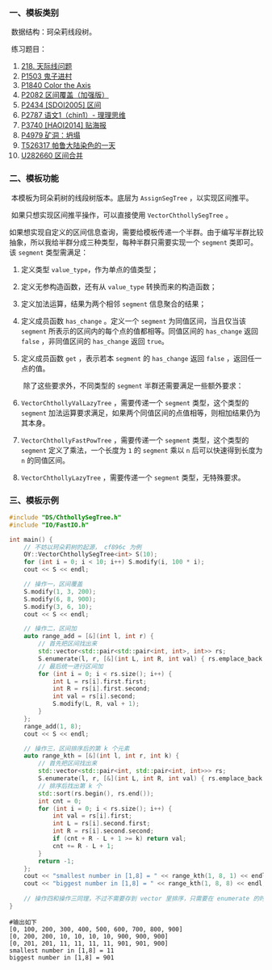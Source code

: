 ### 一、模板类别

​	数据结构：珂朵莉线段树。

​	练习题目：

1. [218. 天际线问题](https://leetcode.cn/problems/the-skyline-problem/)
2. [P1503 鬼子进村](https://www.luogu.com.cn/problem/P1503)
3. [P1840 Color the Axis](https://www.luogu.com.cn/problem/P1840)
4. [P2082 区间覆盖（加强版）](https://www.luogu.com.cn/problem/P2082)
5. [P2434 [SDOI2005] 区间](https://www.luogu.com.cn/problem/P2434)
6. [P2787 语文1（chin1）- 理理思维](https://www.luogu.com.cn/problem/P2787)
7. [P3740 [HAOI2014] 贴海报](https://www.luogu.com.cn/problem/P3740)
8. [P4979 矿洞：坍塌](https://www.luogu.com.cn/problem/P4979)
9. [T526317 帕鲁大陆染色的一天](https://www.luogu.com.cn/problem/T526317)
10. [U282660 区间合并](https://www.luogu.com.cn/problem/U282660)



### 二、模板功能

​		本模板为珂朵莉树的线段树版本。底层为 `AssignSegTree` ，以实现区间推平。

​		如果只想实现区间推平操作，可以直接使用 `VectorChthollySegTree` 。

​		如果想实现自定义的区间信息查询，需要给模板传递一个半群。由于编写半群比较抽象，所以我给半群分成三种类型，每种半群只需要实现一个 `segment` 类即可。该 `segment` 类型需满足：

1. 定义类型 `value_type`，作为单点的值类型；

2. 定义无参构造函数，还有从 `value_type` 转换而来的构造函数；

3. 定义加法运算，结果为两个相邻 `segment` 信息聚合的结果；

4. 定义成员函数 `has_change` 。定义一个 `segment` 为同值区间，当且仅当该 `segment` 所表示的区间内的每个点的值都相等。同值区间的 `has_change` 返回 `false` ，非同值区间的 `has_change` 返回 `true`。

5. 定义成员函数 `get` ，表示若本 `segment` 的 `has_change` 返回 `false` ，返回任一点的值。

   ​	除了这些要求外，不同类型的 `segment` 半群还需要满足一些额外要求：

1.   `VectorChthollyValLazyTree` ，需要传递一个 `segment` 类型，这个类型的 `segment` 加法运算要求满足，如果两个同值区间的点值相等，则相加结果仍为其本身。

2.   `VectorChthollyFastPowTree` ，需要传递一个 `segment` 类型，这个类型的 `segment` 定义了乘法，一个长度为 `1` 的 `segment` 乘以 `n` 后可以快速得到长度为 `n` 的同值区间。

3.   `VectorChthollyLazyTree` ，需要传递一个 `segment` 类型，无特殊要求。

### 三、模板示例

```c++
#include "DS/ChthollySegTree.h"
#include "IO/FastIO.h"

int main() {
    // 不妨以珂朵莉树的起源， cf896c 为例
    OY::VectorChthollySegTree<int> S(10);
    for (int i = 0; i < 10; i++) S.modify(i, 100 * i);
    cout << S << endl;

    // 操作一，区间覆盖
    S.modify(1, 3, 200);
    S.modify(6, 8, 900);
    S.modify(3, 6, 10);
    cout << S << endl;

    // 操作二，区间加
    auto range_add = [&](int l, int r) {
        // 首先把区间找出来
        std::vector<std::pair<std::pair<int, int>, int>> rs;
        S.enumerate(l, r, [&](int L, int R, int val) { rs.emplace_back(std::make_pair(L, R), val); });
        // 最后统一进行区间加
        for (int i = 0; i < rs.size(); i++) {
            int L = rs[i].first.first;
            int R = rs[i].first.second;
            int val = rs[i].second;
            S.modify(L, R, val + 1);
        }
    };
    range_add(1, 8);
    cout << S << endl;

    // 操作三，区间排序后的第 k 个元素
    auto range_kth = [&](int l, int r, int k) {
        // 首先把区间找出来
        std::vector<std::pair<int, std::pair<int, int>>> rs;
        S.enumerate(l, r, [&](int L, int R, int val) { rs.emplace_back(val, std::make_pair(L, R)); });
        // 排序后找出第 k 个
        std::sort(rs.begin(), rs.end());
        int cnt = 0;
        for (int i = 0; i < rs.size(); i++) {
            int val = rs[i].first;
            int L = rs[i].second.first;
            int R = rs[i].second.second;
            if (cnt + R - L + 1 >= k) return val;
            cnt += R - L + 1;
        }
        return -1;
    };
    cout << "smallest number in [1,8] = " << range_kth(1, 8, 1) << endl;
    cout << "biggest number in [1,8] = " << range_kth(1, 8, 8) << endl;
    
    // 操作四和操作三同理，不过不需要存到 vector 里排序，只需要在 enumerate 的时候计算就行
}
```

```
#输出如下
[0, 100, 200, 300, 400, 500, 600, 700, 800, 900]
[0, 200, 200, 10, 10, 10, 10, 900, 900, 900]
[0, 201, 201, 11, 11, 11, 11, 901, 901, 900]
smallest number in [1,8] = 11
biggest number in [1,8] = 901

```

